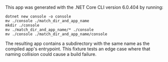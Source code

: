This app was generated with the .NET Core CLI version 6.0.404 by running:
```
dotnet new console -o console
mv ./console ./match_dir_and_app_name
mkdir ./console
mv ./match_dir_and_app_name/* ./console
mv ./console ./match_dir_and_app_name/console
```

The resulting app contains a subdirectory with the same name as the compiled
app's entrypoint. This fixture tests an edge case where that naming collision
could cause a build failure.
